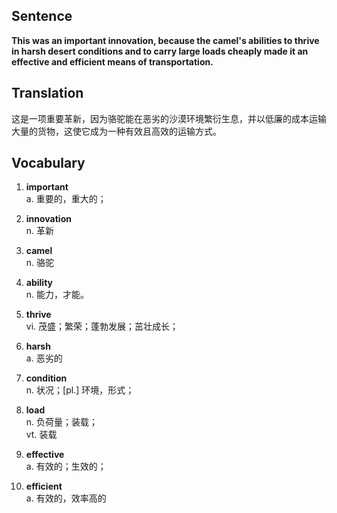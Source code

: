 ## Sentence

**This was an important innovation, because the camel's abilities to thrive in harsh desert conditions and to carry large loads cheaply made it an effective and efficient means of transportation.**

## Translation

这是一项重要革新，因为骆驼能在恶劣的沙漠环境繁衍生息，并以低廉的成本运输大量的货物，这使它成为一种有效且高效的运输方式。     


## Vocabulary     

1. **important**     
a. 重要的，重大的；      

2. **innovation**       
n. 革新     

3. **camel**      
n. 骆驼       

4. **ability**        
n. 能力，才能。      

5. **thrive**      
vi. 茂盛；繁荣；蓬勃发展；茁壮成长；     

6. **harsh**      
a. 恶劣的        

7. **condition**     
n. 状况；[pl.] 环境，形式；      

8. **load**      
n. 负荷量；装载；     
vt. 装载      

9. **effective**      
a. 有效的；生效的；      

10. **efficient**       
a. 有效的，效率高的       



